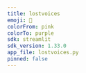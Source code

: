 ```yaml
---
title: lostvoices
emoji: 🐢
colorFrom: pink
colorTo: purple
sdk: streamlit
sdk_version: 1.33.0
app_file: lostvoices.py
pinned: false
---
```

